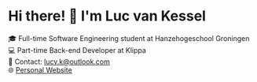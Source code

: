 # Hi there! 👋 I'm Luc van Kessel

🎓 Full-time Software Engineering student at Hanzehogeschool Groningen  
💻 Part-time Back-end Developer at Klippa  
📧 Contact: lucv.k@outlook.com   
🌐 [Personal Website](http://lucvkessel.nl)

